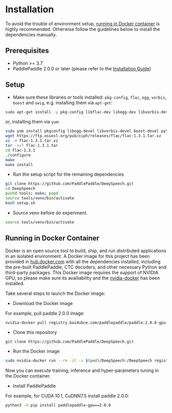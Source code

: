 # Installation

To avoid the trouble of environment setup, [running in Docker container](#running-in-docker-container) is highly recommended. Otherwise follow the guidelines below to install the dependencies manually.

## Prerequisites
- Python >= 3.7
- PaddlePaddle 2.0.0 or later (please refer to the [Installation Guide](https://www.paddlepaddle.org.cn/documentation/docs/en/beginners_guide/index_en.html))

## Setup

- Make sure these libraries or tools installed: `pkg-config`, `flac`, `ogg`, `vorbis`, `boost` and `swig`, e.g. installing them via `apt-get`:

```bash
sudo apt-get install -y pkg-config libflac-dev libogg-dev libvorbis-dev libboost-dev swig python3-dev
```

or, installing them via `yum`:

```bash
sudo yum install pkgconfig libogg-devel libvorbis-devel boost-devel python3-devel
wget https://ftp.osuosl.org/pub/xiph/releases/flac/flac-1.3.1.tar.xz
xz -d flac-1.3.1.tar.xz
tar -xvf flac-1.3.1.tar
cd flac-1.3.1
./configure
make
make install
```

- Run the setup script for the remaining dependencies

```bash
git clone https://github.com/PaddlePaddle/DeepSpeech.git
cd DeepSpeech
pushd tools; make; popd
source tools/venv/bin/activate
bash setup.sh
```

- Source venv before do experiment.

```bash
source tools/venv/bin/activate
```

## Running in Docker Container

Docker is an open source tool to build, ship, and run distributed applications in an isolated environment. A Docker image for this project has been provided in [hub.docker.com](https://hub.docker.com) with all the dependencies installed, including the pre-built PaddlePaddle, CTC decoders, and other necessary Python and third-party packages. This Docker image requires the support of NVIDIA GPU, so please make sure its availiability and the [nvidia-docker](https://github.com/NVIDIA/nvidia-docker) has been installed.

Take several steps to launch the Docker image:

- Download the Docker image

For example, pull paddle 2.0.0 image:

```bash
nvidia-docker pull registry.baidubce.com/paddlepaddle/paddle:2.0.0-gpu-cuda10.1-cudnn7
```

- Clone this repository

```
git clone https://github.com/PaddlePaddle/DeepSpeech.git
```

- Run the Docker image

```bash
sudo nvidia-docker run --rm -it -v $(pwd)/DeepSpeech:/DeepSpeech registry.baidubce.com/paddlepaddle/paddle:2.0.0-gpu-cuda10.1-cudnn7 /bin/bash
```

Now you can execute training, inference and hyper-parameters tuning in the Docker container.


- Install PaddlePaddle

For example, for CUDA 10.1, CuDNN7.5 install paddle 2.0.0:

```bash
python3 -m pip install paddlepaddle-gpu==2.0.0
```
